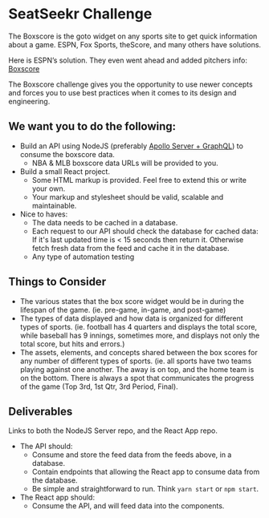 # SeatSeekr Challenge

The Boxscore is the goto widget on any sports site to get quick information about a game.  ESPN, Fox Sports, theScore, and many others have solutions.

Here is ESPN’s solution. They even went ahead and added pitchers info: [Boxscore](http://www.espn.com/mlb/boxscore?gameId=380715102)

The Boxscore challenge gives you the opportunity to use newer concepts and forces you to use best practices when it comes to its design and engineering.

## We want you to do the following:

- Build an API using NodeJS (preferably [Apollo Server + GraphQL](https://www.apollographql.com/docs/apollo-server/)) to consume the boxscore data.
  - NBA & MLB boxscore data URLs will be provided to you.
- Build a small React project.  
  - Some HTML markup is provided. Feel free to extend this or write your own.
  - Your markup and stylesheet should be valid, scalable and maintainable.
- Nice to haves:
  - The data needs to be cached in a database.
  - Each request to our API should check the database for cached data: If it's last updated time is < 15 seconds then return it. Otherwise fetch fresh data from the feed and cache it in the database.
  - Any type of automation testing

## Things to Consider

- The various states that the box score widget would be in during the lifespan of the game. (ie. pre-game, in-game, and post-game)
- The types of data displayed and how data is organized for different types of sports. (ie. football has 4 quarters and displays the total score, while baseball has 9 innings, sometimes more, and displays not only the total score, but hits and errors.)
- The assets, elements, and concepts shared between the box scores for any number of different types of sports. (ie. all sports have two teams playing against one another.  The away is on top, and the home team is on the bottom.  There is always a spot that communicates the progress of the game (Top 3rd, 1st Qtr, 3rd Period, Final).

## Deliverables

Links to both the NodeJS Server repo, and the React App repo.

- The API should:
  - Consume and store the feed data from the feeds above, in a database.
  - Contain endpoints that allowing the React app to consume data from the database.
  - Be simple and straightforward to run. Think `yarn start` or `npm start`.
- The React app should:
  - Consume the API, and will feed data into the components.
